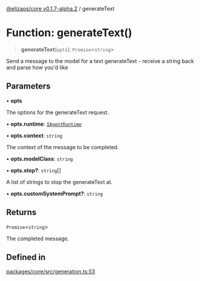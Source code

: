 [@elizaos/core v0.1.7-alpha.2](../index.md) / generateText

# Function: generateText()

> **generateText**(`opts`): `Promise`\<`string`\>

Send a message to the model for a text generateText - receive a string back and parse how you'd like

## Parameters

• **opts**

The options for the generateText request.

• **opts.runtime**: [`IAgentRuntime`](../interfaces/IAgentRuntime.md)

• **opts.context**: `string`

The context of the message to be completed.

• **opts.modelClass**: `string`

• **opts.stop?**: `string`[]

A list of strings to stop the generateText at.

• **opts.customSystemPrompt?**: `string`

## Returns

`Promise`\<`string`\>

The completed message.

## Defined in

[packages/core/src/generation.ts:53](https://github.com/elizaos/eliza/blob/main/packages/core/src/generation.ts#L53)

